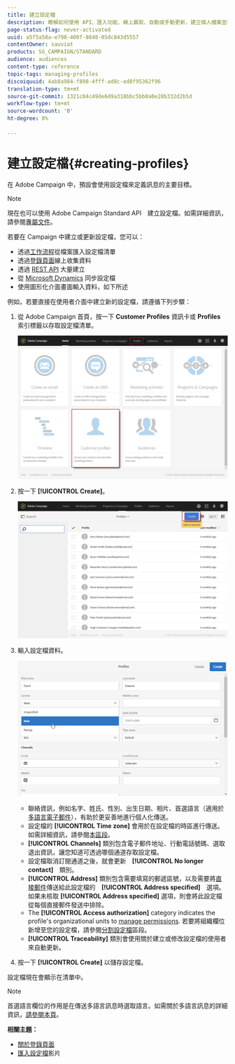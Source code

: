 ```yaml
---
title: 建立設定檔
description: 瞭解如何使用 API、匯入功能、線上贏取、自動或手動更新，建立個人檔案並收集您的聯絡人資料。
page-status-flag: never-activated
uuid: a5f5a58a-e798-400f-8648-05dc843d5557
contentOwner: sauviat
products: SG_CAMPAIGN/STANDARD
audience: audiences
content-type: reference
topic-tags: managing-profiles
discoiquuid: 4ab8a984-f898-4fff-ad8c-ed8f95362f96
translation-type: tm+mt
source-git-commit: 1321c84c49de6d9a318bbc5bb8a0e28b332d2b5d
workflow-type: tm+mt
source-wordcount: '0'
ht-degree: 0%

---
```



# 建立設定檔{#creating-profiles}

在 Adobe Campaign 中，預設會使用設定檔來定義訊息的主要目標。

>[!NOTE]
>
>現在也可以使用 Adobe Campaign Standard API　建立設定檔。如需詳細資訊，請參閱[專屬文件](../../api/using/creating-profiles.md)。

若要在 Campaign 中建立或更新設定檔，您可以：

* 透過[工作流程](../../automating/using/creating-import-workflow-templates.md)從檔案匯入設定檔清單
* 透過[登錄頁面](../../channels/using/getting-started-with-landing-pages.md)線上收集資料
* 透過 [REST API](../../api/using/get-started-apis.md) 大量建立
* 從 [Microsoft Dynamics](../../integrating/using/working-with-campaign-standard-and-microsoft-dynamics-365.md) 同步設定檔
* 使用圖形化介面畫面輸入資料，如下所述

例如，若要直接在使用者介面中建立新的設定檔，請遵循下列步驟：

1. 從 Adobe Campaign 首頁，按一下 **Customer Profiles** 資訊卡或 **Profiles** 索引標籤以存取設定檔清單。

   ![](assets/profile_creation_1.png)

1. 按一下 **[!UICONTROL Create]**。

   ![](assets/profile_creation.png)

1. 輸入設定檔資料。

   ![](assets/profile_creation1.png)

   * 聯絡資訊，例如名字、姓氏、性別、出生日期、相片、首選語言（適用於[多語言電子郵件](../../channels/using/creating-a-multilingual-email.md)），有助於更妥善地進行個人化傳送。
   * 設定檔的 **[!UICONTROL Time zone]** 會用於在設定檔的時區進行傳送。如需詳細資訊，請參閱[本區段](../../sending/using/sending-messages-at-the-recipient-s-time-zone.md)。
   * **[!UICONTROL Channels]** 類別包含電子郵件地址、行動電話號碼、選取退出資訊，讓您知道可透過哪個通道存取設定檔。
   * 設定檔取消訂閱通道之後，就會更新　**[!UICONTROL No longer contact]**　類別。
   * **[!UICONTROL Address]** 類別包含需要填寫的郵遞區號，以及需要將[直接郵件](../../channels/using/about-direct-mail.md)傳送給此設定檔的　**[!UICONTROL Address specified]**　選項。如果未核取 **[!UICONTROL Address specified]** 選項，則會將此設定檔從每個直接郵件發送中排除。
   * The **[!UICONTROL Access authorization]** category indicates the profile&#39;s organizational units to [manage permissions](../../administration/using/about-access-management.md). 若要將組織欄位新增至您的設定檔，請參閱[分割設定檔](../../administration/using/organizational-units.md#partitioning-profiles)區段。
   * **[!UICONTROL Traceability]** 類別會使用關於建立或修改設定檔的使用者來自動更新。

1. 按一下 **[!UICONTROL Create]** 以儲存設定檔。

設定檔現在會顯示在清單中。

>[!NOTE]
>首選語言欄位的作用是在傳送多語言訊息時選取語言。如需關於多語言訊息的詳細資訊，[請參閱本頁](../../channels/using/creating-a-multilingual-email.md)。

**相關主題：**

* [關於登錄頁面](../../channels/using/getting-started-with-landing-pages.md)
* [匯入設定檔](https://video.tv.adobe.com/v/24993?captions=chi_hant)影片
